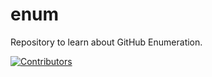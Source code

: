 # enum
Repository to learn about GitHub Enumeration.

































































































































































































[![Contributors](https://img.shields.io/badge/Contributors-3-brightgreen)](https://github.com/EurydiceCorp/enum/graphs/contributors)
